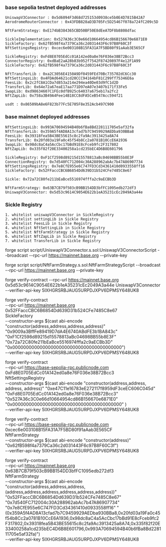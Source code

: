 ### base sepolia testnet deployed addresses

```
UniswapV3Connector : 0x5d6094F3d68d725153d0938ce5b0E4D7815B42A7
AerodromeRouterConnector : 0x43FDB828aD3D705Fc5D25467f078a724fC209c5D

NftFarmStrategy: 0xE174bB384365CBD50BF50E8dEeA7DF8b8808dfac

SickleImplementation: 0x527A36c3C0e66d10664954cd86B156670e6871E0
SickleFactory: 0x62fB598f4a7379Ca36c2d031443F6c97B8F60C3f
NftSettingsRegistry: 0xcec6e003108B15FA31A7F5BD80f91aAab3E565CF

SickleRegistry: 0xFd8E0705EdCc01A142ed0a8e76F036e38B72Bcc3
ConnectorRegistry: 0xdBaE2aA28b83b952f7542F87420897F4e12F1A99
SickleFactory: 0x62fB598f4a7379Ca36c2d031443F6c97B8F60C3f

NftTransferLib : 0xa2C3056E4150A9Df0459FEd70Bc735702dC6Cc30
NftSettingsLib: 0x4FDAd64621cd20CCC94164bF81C299ff75346E6a
FeesLib: 0x2c2fC8A1CDa7d853a214e294ea40De03d9fC1d2D
TransferLib: 0x64e72a67eaE17aa771D97eA07e3407b171f33Fe5
SwapLib: 0xd98634607C1FEc0dfB925c64037a675eb17a2fc2
NftZapLib: 0x758a3B49A4Fee14B18CC8dFA5CeB547Acc594f21

```

```
usdt : 0x86509bA8e6F823b77Fc5E705F8e352Acb497C900

```

### base mainnet deployed addresses

```
NftSettingsLib: 0x993A70694594B40b6fBa8Bd228111705e5af32fa
NftTransferLib: 0x359A5f4AD8A13cfad7b7C9459929AEDba930BBa8
FeesLib: 0x39318fea5B43BE55615c8c2fa9Ac3913425a8A74
TransferLib: 0x20fd03a19Fa0c45f54b8Cc2a0781B10CcE6A1936
SwapLib: 0x98dc8aC4a5AcCbc17bBd91E8cFceb9fc2F317802
NftZapLib: 0x335f82f20E33400258a1cd235bEC4D6B8E601796

SickleRegistry: 0xF1Cf2598d89215d15578813aBc04698BB55b8E3F
ConnectionRegistry: 0x7d540FC712004c30A288962abAc7b47A86907734
NftSettingsRegistry: 0x7e8CfE955e6C747FD3Cd34361410d0933558ff16
SickleFactory: 0x52FFaccCBC6B6854Dd639D31b524CFe7485C8e67

Sickle: 0x72a72C80fe211bEaBce5516974fffa2c9aECBb3D

NftFarmStrategy: 0x63B7CB79f503cB9BB154DD3bfFC1095edb272df3
UniswapV3Connector: 0x5d53c9614C9054E622b1eA35231cEc2049A3a44e
```

### Sickle Registry
```
1. whitelist uniswapV3Connector in SickleRegistry
2. whitelist settingLib in Sickle Registry
3. whitelist FeesLib in Sickle Registry
4. whitelist NftSettingLib in Sickle Registry
5. whitelist NftFarmStrategy in Sickle Registry
6. whitelist NftZapLib in Sickle Registry
7. whitelist TransferLib in Sickle Registry
```




forge script script/UniswapV3Connector.s.sol:UniswapV3ConnectorScript --broadcast --rpc-url https://mainnet.base.org --private-key 



forge script script/NftFarmStrategy.s.sol:NftFarmStrategyScript --broadcast --rpc-url https://mainnet.base.org --private-key 


forge verify-contract --rpc-url https://mainnet.base.org 0x5d53c9614C9054E622b1eA35231cEc2049A3a44e UniswapV3Connector --verifier-api-key 5IXHGRSRBJAUG5URPDJXPV6DPMSY648UK8



forge verify-contract \
  --rpc-url https://mainnet.base.org \
  0x52FFaccCBC6B6854Dd639D31b524CFe7485C8e67 \
  SickleFactory \
  --constructor-args $(cast abi-encode "constructor(address,address,address,address)" \
  "0x9009a3BffFe89419D7dA4E6740ABdFE3b1BA843c" \
  "0xF1Cf2598d89215d15578813aBc04698BB55b8E3F" \
  "0x72a72C80fe211bEaBce5516974fffa2c9aECBb3D" \
  "0x0000000000000000000000000000000000000000") \
  --verifier-api-key 5IXHGRSRBJAUG5URPDJXPV6DPMSY648UK8




forge verify-contract \
  --rpc-url https://base-sepolia-rpc.publicnode.com \
  0xFd8E0705EdCc01A142ed0a8e76F036e38B72Bcc3 \
  NftSettingsRegistry \
  --constructor-args $(cast abi-encode "constructor(address,address, address, address)" 
  "0xe47C11e16783eE272117f8959dF3ceEC606C045d"
  "0xFd8E0705EdCc01A142ed0a8e76F036e38B72Bcc3"
   "0x527A36c3C0e66d10664954cd86B156670e6871E0"
   "0x0000000000000000000000000000000000000000"
   ) \
  --verifier-api-key 5IXHGRSRBJAUG5URPDJXPV6DPMSY648UK8


  forge verify-contract \
  --rpc-url https://base-sepolia-rpc.publicnode.com \
  0xcec6e003108B15FA31A7F5BD80f91aAab3E565CF \
  NftFarmStrategy \
  --constructor-args $(cast abi-encode "constructor(address)" "0x62fB598f4a7379Ca36c2d031443F6c97B8F60C3f") \
  --verifier-api-key 5IXHGRSRBJAUG5URPDJXPV6DPMSY648UK8


  forge verify-contract \
  --rpc-url https://mainnet.base.org \
  0x63B7CB79f503cB9BB154DD3bfFC1095edb272df3 \
  NftFarmStrategy \
  --constructor-args $(cast abi-encode "constructor(address,address,address,(address,address,address,address,address,address))" "0x52FFaccCBC6B6854Dd639D31b524CFe7485C8e67" "0x7d540FC712004c30A288962abAc7b47A86907734" "0x7e8CfE955e6C747FD3Cd34361410d0933558ff16" "(0x359A5f4AD8A13cfad7b7C9459929AEDba930BBa8,0x20fd03a19Fa0c45f54b8Cc2a0781B10CcE6A1936,0x98dc8aC4a5AcCbc17bBd91E8cFceb9fc2F317802,0x39318fea5B43BE55615c8c2fa9Ac3913425a8A74,0x335f82f20E33400258a1cd235bEC4D6B8E601796,0x993A70694594B40b6fBa8Bd228111705e5af32fa)") \
  --verifier-api-key 5IXHGRSRBJAUG5URPDJXPV6DPMSY648UK8


